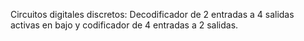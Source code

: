 Circuitos digitales discretos: Decodificador de 2 entradas a 4 salidas activas en bajo y codificador de 4 entradas a 2 salidas.
